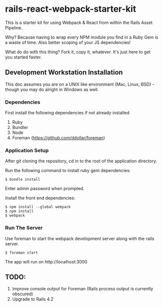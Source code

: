 rails-react-webpack-starter-kit
====================

This is a starter kit for using Webpack & React from within the Rails Asset Pipeline.

Why? Because having to wrap every NPM module you find in a Ruby Gem is a waste of time. Also better scoping of your JS dependencies!

What do do with this thing? Fork it, copy it, whatever. It's just here to get you started faster.

## Development Workstation Installation

This doc assumes you are on a UNIX like environment (Mac, Linux, BSD) - though you may do alright in Windows as well.


### Dependencies

First install the following dependencies if not already installed

1. Ruby 
2. Bundler
3. Node
4. Foreman (https://github.com/ddollar/foreman)

### Application Setup

After git cloning the repository, cd in to the root of the application directory.

Run the following command to install ruby gem dependencies:

```
$ bundle install
```

Enter admin password when prompted.

Install the front end dependencies:

```
$ npm install --global webpack 
$ npm install
$ webpack
``` 

### Run The Server

Use foreman to start the webpack development server along with the rails server.

```
$ foreman start
```

The app will run on http://localhost:3000

## TODO:

1. Improve console output for Foreman (Rails process output is currently obscured)
2. Upgrade to Rails 4.2

